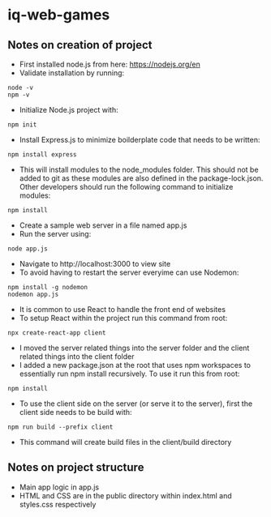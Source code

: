 # iq-web-games

## Notes on creation of project

- First installed node.js from here: https://nodejs.org/en
- Validate installation by running:
``` 
node -v
npm -v
```
- Initialize Node.js project with:
```
npm init
```
- Install Express.js to minimize boilderplate code that needs to be written:
```
npm install express
```
- This  will install modules to the node_modules folder. This should not be added to git as these modules are also defined in the package-lock.json. Other developers should run the following command to initialize modules:
```
npm install
```
- Create a sample web server in a file named app.js
- Run the server using:
```
node app.js
```
- Navigate to http://localhost:3000 to view site
- To avoid having to restart the server everyime can use Nodemon:
```
npm install -g nodemon
nodemon app.js
```
- It is common to use React to handle the front end of websites
- To setup React within the project run this command from root:
```
npx create-react-app client
```
- I moved the server related things into the server folder and the client related things into the client folder
- I added a new package.json at the root that uses npm workspaces to essentially run npm install recursively. To use it run this from root:
```
npm install
```
- To use the client side on the server (or serve it to the server), first the client side needs to be build with:
```
npm run build --prefix client
```
- This command will create build files in the client/build directory

## Notes on project structure

- Main app logic in app.js
- HTML and CSS are in the public directory within index.html and styles.css respectively